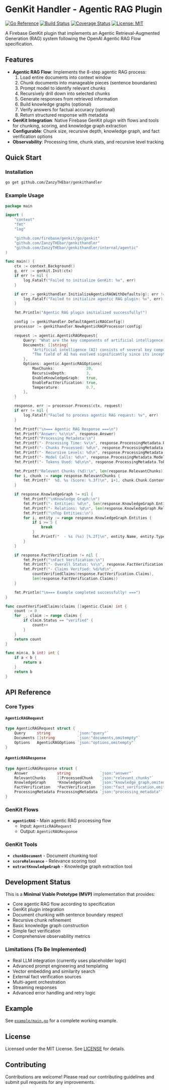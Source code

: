 # GenKit Handler - Agentic RAG Plugin

[![Go Reference](https://pkg.go.dev/badge/github.com/ZanzyTHEbar/genkithandler.svg)](https://pkg.go.dev/github.com/ZanzyTHEbar/genkithandler)
[![Build Status](https://github.com/ZanzyTHEbar/genkithandler/actions/workflows/go.yml/badge.svg)](https://github.com/ZanzyTHEbar/genkithandler/actions)
[![Coverage Status](https://coveralls.io/repos/github.com/ZanzyTHEbar/genkithandler/badge.svg)](https://coveralls.io/github/ZanzyTHEbar/genkithandler)
[![License: MIT](https://img.shields.io/badge/License-MIT-yellow.svg)](LICENSE)

A Firebase GenKit plugin that implements an Agentic Retrieval-Augmented Generation (RAG) system following the OpenAI Agentic RAG Flow specification.

## Features

- **Agentic RAG Flow**: Implements the 8-step agentic RAG process:
  1. Load entire documents into context window
  2. Chunk documents into manageable pieces (sentence boundaries)
  3. Prompt model to identify relevant chunks
  4. Recursively drill down into selected chunks
  5. Generate responses from retrieved information
  6. Build knowledge graphs (optional)
  7. Verify answers for factual accuracy (optional)
  8. Return structured response with metadata
- **GenKit Integration**: Native Firebase GenKit plugin with flows and tools for chunking, scoring, and knowledge graph extraction
- **Configurable**: Chunk size, recursive depth, knowledge graph, and fact verification options
- **Observability**: Processing time, chunk stats, and recursive level tracking

## Quick Start

### Installation

```bash
go get github.com/ZanzyTHEbar/genkithandler
```

### Example Usage

```go
package main

import (
	"context"
	"fmt"
	"log"

	"github.com/firebase/genkit/go/genkit"
	"github.com/ZanzyTHEbar/genkithandler"
	"github.com/ZanzyTHEbar/genkithandler/internal/agentic"
)

func main() {
	ctx := context.Background()
	g, err := genkit.Init(ctx)
	if err != nil {
		log.Fatalf("Failed to initialize GenKit: %v", err)
	}

	if err := genkithandler.InitializeAgenticRAGWithDefaults(g); err != nil {
		log.Fatalf("Failed to initialize agentic RAG plugin: %v", err)
	}

	fmt.Println("Agentic RAG plugin initialized successfully!")

	config := genkithandler.DefaultAgenticRAGConfig()
	processor := genkithandler.NewAgenticRAGProcessor(config)

	request := agentic.AgenticRAGRequest{
		Query: "What are the key components of artificial intelligence?",
		Documents: []string{
			"Artificial intelligence (AI) consists of several key components including machine learning, natural language processing, computer vision, robotics, and expert systems. Machine learning enables systems to learn from data without explicit programming. Natural language processing allows computers to understand and generate human language. Computer vision gives machines the ability to interpret visual information. Robotics combines AI with physical systems to create autonomous agents. Expert systems capture and utilize domain-specific knowledge to solve complex problems.",
			"The field of AI has evolved significantly since its inception. Early AI focused on symbolic reasoning and rule-based systems. Modern AI emphasizes data-driven approaches, particularly deep learning and neural networks. These approaches have revolutionized applications in image recognition, speech processing, and game playing. The integration of big data and powerful computing resources has accelerated AI development across industries.",
		},
		Options: agentic.AgenticRAGOptions{
			MaxChunks:              20,
			RecursiveDepth:         3,
			EnableKnowledgeGraph:   true,
			EnableFactVerification: true,
			Temperature:            0.7,
		},
	}

	response, err := processor.Process(ctx, request)
	if err != nil {
		log.Fatalf("Failed to process agentic RAG request: %v", err)
	}

	fmt.Printf("\n=== Agentic RAG Response ===\n")
	fmt.Printf("Answer: %s\n\n", response.Answer)
	fmt.Printf("Processing Metadata:\n")
	fmt.Printf("- Processing Time: %v\n", response.ProcessingMetadata.ProcessingTime)
	fmt.Printf("- Chunks Processed: %d\n", response.ProcessingMetadata.ChunksProcessed)
	fmt.Printf("- Recursive Levels: %d\n", response.ProcessingMetadata.RecursiveLevels)
	fmt.Printf("- Model Calls: %d\n", response.ProcessingMetadata.ModelCalls)
	fmt.Printf("- Tokens Used: %d\n\n", response.ProcessingMetadata.TokensUsed)

	fmt.Printf("Relevant Chunks (%d):\n", len(response.RelevantChunks))
	for i, chunk := range response.RelevantChunks {
		fmt.Printf("  %d. %s (Score: %.3f)\n", i+1, chunk.Chunk.Content[:min(100, len(chunk.Chunk.Content))]+"...", chunk.Chunk.RelevanceScore)
	}

	if response.KnowledgeGraph != nil {
		fmt.Printf("\nKnowledge Graph:\n")
		fmt.Printf("- Entities: %d\n", len(response.KnowledgeGraph.Entities))
		fmt.Printf("- Relations: %d\n", len(response.KnowledgeGraph.Relations))
		fmt.Printf("\nTop Entities:\n")
		for i, entity := range response.KnowledgeGraph.Entities {
			if i >= 5 {
				break
			}
			fmt.Printf("  - %s (%s) [%.2f]\n", entity.Name, entity.Type, entity.Confidence)
		}
	}

	if response.FactVerification != nil {
		fmt.Printf("\nFact Verification:\n")
		fmt.Printf("- Overall Status: %s\n", response.FactVerification.Overall)
		fmt.Printf("- Claims Verified: %d/%d\n",
			countVerifiedClaims(response.FactVerification.Claims),
			len(response.FactVerification.Claims))
	}

	fmt.Println("\n=== Example completed successfully! ===")
}

func countVerifiedClaims(claims []agentic.Claim) int {
	count := 0
	for _, claim := range claims {
		if claim.Status == "verified" {
			count++
		}
	}
	return count
}

func min(a, b int) int {
	if a < b {
		return a
	}
	return b
}
```

## API Reference

### Core Types

#### `AgenticRAGRequest`

```go
type AgenticRAGRequest struct {
    Query     string            `json:"query"`
    Documents []string          `json:"documents,omitempty"`
    Options   AgenticRAGOptions `json:"options,omitempty"`
}
```

#### `AgenticRAGResponse`

```go
type AgenticRAGResponse struct {
    Answer             string             `json:"answer"`
    RelevantChunks     []ProcessedChunk   `json:"relevant_chunks"`
    KnowledgeGraph     *KnowledgeGraph    `json:"knowledge_graph,omitempty"`
    FactVerification   *FactVerification  `json:"fact_verification,omitempty"`
    ProcessingMetadata ProcessingMetadata `json:"processing_metadata"`
}
```

### GenKit Flows

- **`agenticRAG`** - Main agentic RAG processing flow
  - Input: `AgenticRAGRequest`
  - Output: `AgenticRAGResponse`

### GenKit Tools

- **`chunkDocument`** - Document chunking tool
- **`scoreRelevance`** - Relevance scoring tool
- **`extractKnowledgeGraph`** - Knowledge graph extraction tool

## Development Status

This is a **Minimal Viable Prototype (MVP)** implementation that provides:

- Core agentic RAG flow according to specification
- GenKit plugin integration
- Document chunking with sentence boundary respect
- Recursive chunk refinement
- Basic knowledge graph construction
- Simple fact verification
- Comprehensive observability metrics

### Limitations (To Be Implemented)

- Real LLM integration (currently uses placeholder logic)
- Advanced prompt engineering and templating
- Vector embedding and similarity search
- External fact verification sources
- Multi-agent orchestration
- Streaming responses
- Advanced error handling and retry logic

## Example

See [`example/main.go`](example/main.go) for a complete working example.

## License

Licensed under the MIT License. See [LICENSE](LICENSE) for details.

## Contributing

Contributions are welcome! Please read our contributing guidelines and submit pull requests for any improvements.
